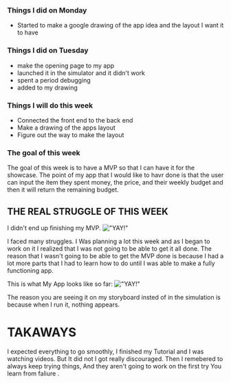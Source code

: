 
### Things I did on Monday 
- Started to make a google drawing of the app idea and the layout I want it to have 

### Things I did on Tuesday  
- make the opening page to my app 
- launched it in the simulator and it didn't work
- spent a period debugging 
- added to my drawing 

### Things I will do this week 
- Connected the front end to the back end 
- Make a drawing of the apps layout 
- Figure out the way to make the layout 

### The goal of this week 
The goal of this week is to have a MVP so that I
can have it for the showcase. The point of my app that I would like to havr done 
is that the user can input the item they spent money, the price, and their weekly budget
and then it will return the remaining budget. 


## THE REAL STRUGGLE OF THIS WEEK

I  didn't end up finishing my MVP.
!["YAY!"](../photos/struggle-1.gif)

I faced many struggles. I Was planning a lot this week and as I began to work on it 
I realized that I was not going to be able to get it all done. The reason that I wasn't going to be able to get the 
MVP done is because I had a lot more parts that I had to learn how to do until I was able to make a fully functioning app.

This is what My App looks like so far:
!["YAY!"](../photos/app.png)

The reason you are seeing it on my storyboard insted of in the simulation is because when I run it, nothing appears.


# TAKAWAYS
I expected everything to go smoothly, I finished my Tutorial and I was watching videos. But It did not I 
got really discouraged. Then I remebered to always keep trying things, And they aren't going to  work on the first try 
You learn from faliure . 
